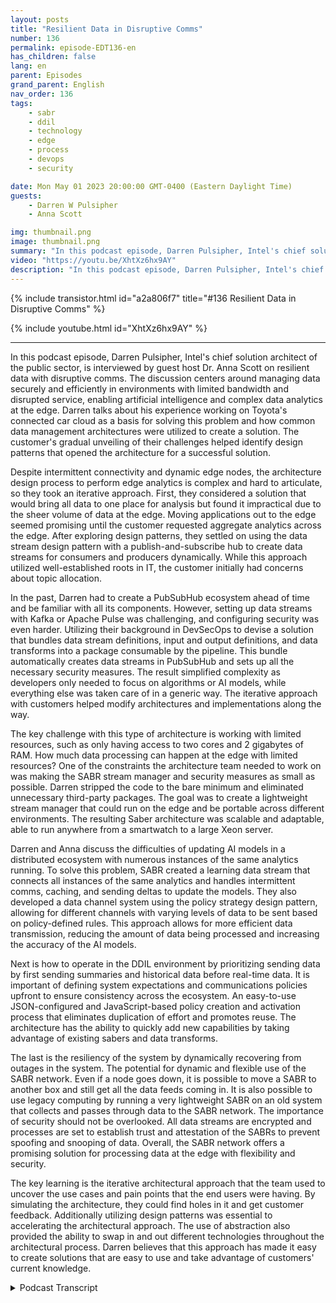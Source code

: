 ```yaml
---
layout: posts
title: "Resilient Data in Disruptive Comms"
number: 136
permalink: episode-EDT136-en
has_children: false
lang: en
parent: Episodes
grand_parent: English
nav_order: 136
tags:
    - sabr
    - ddil
    - technology
    - edge
    - process
    - devops
    - security

date: Mon May 01 2023 20:00:00 GMT-0400 (Eastern Daylight Time)
guests:
    - Darren W Pulsipher
    - Anna Scott

img: thumbnail.png
image: thumbnail.png
summary: "In this podcast episode, Darren Pulsipher, Intel's chief solution architect of the public sector, is interviewed by guest host Dr. Anna Scott on resilient data with disruptive comms."
video: "https://youtu.be/XhtXz6hx9AY"
description: "In this podcast episode, Darren Pulsipher, Intel's chief solution architect of the public sector, is interviewed by guest host Dr. Anna Scott on resilient data with disruptive comms."
---
```


<div>
{% include transistor.html id="a2a806f7" title="#136 Resilient Data in Disruptive Comms" %}

{% include youtube.html id="XhtXz6hx9AY" %}
</div>

---

In this podcast episode, Darren Pulsipher, Intel's chief solution architect of the public sector, is interviewed by guest host Dr. Anna Scott on resilient data with disruptive comms. The discussion centers around managing data securely and efficiently in environments with limited bandwidth and disrupted service, enabling artificial intelligence and complex data analytics at the edge. Darren talks about his experience working on Toyota's connected car cloud as a basis for solving this problem and how common data management architectures were utilized to create a solution. The customer's gradual unveiling of their challenges helped identify design patterns that opened the architecture for a successful solution.

Despite intermittent connectivity and dynamic edge nodes, the architecture design process to perform edge analytics is complex and hard to articulate, so they took an iterative approach. First, they considered a solution that would bring all data to one place for analysis but found it impractical due to the sheer volume of data at the edge. Moving applications out to the edge seemed promising until the customer requested aggregate analytics across the edge. After exploring design patterns, they settled on using the data stream design pattern with a publish-and-subscribe hub to create data streams for consumers and producers dynamically. While this approach utilized well-established roots in IT, the customer initially had concerns about topic allocation.

In the past, Darren had to create a PubSubHub ecosystem ahead of time and be familiar with all its components. However, setting up data streams with Kafka or Apache Pulse was challenging, and configuring security was even harder. Utilizing their background in DevSecOps to devise a solution that bundles data stream definitions, input and output definitions, and data transforms into a package consumable by the pipeline. This bundle automatically creates data streams in PubSubHub and sets up all the necessary security measures. The result simplified complexity as developers only needed to focus on algorithms or AI models, while everything else was taken care of in a generic way. The iterative approach with customers helped modify architectures and implementations along the way.

The key challenge with this type of architecture is working with limited resources, such as only having access to two cores and 2 gigabytes of RAM. How much data processing can happen at the edge with limited resources? One of the constraints the architecture team needed to work on was making the SABR stream manager and security measures as small as possible. Darren stripped the code to the bare minimum and eliminated unnecessary third-party packages. The goal was to create a lightweight stream manager that could run on the edge and be portable across different environments. The resulting Saber architecture was scalable and adaptable, able to run anywhere from a smartwatch to a large Xeon server.

Darren and Anna discuss the difficulties of updating AI models in a distributed ecosystem with numerous instances of the same analytics running. To solve this problem, SABR created a learning data stream that connects all instances of the same analytics and handles intermittent comms, caching, and sending deltas to update the models. They also developed a data channel system using the policy strategy design pattern, allowing for different channels with varying levels of data to be sent based on policy-defined rules. This approach allows for more efficient data transmission, reducing the amount of data being processed and increasing the accuracy of the AI models.

Next is how to operate in the DDIL environment by prioritizing sending data by first sending summaries and historical data before real-time data. It is important of defining system expectations and communications policies upfront to ensure consistency across the ecosystem. An easy-to-use JSON-configured and JavaScript-based policy creation and activation process that eliminates duplication of effort and promotes reuse. The architecture has the ability to quickly add new capabilities by taking advantage of existing sabers and data transforms.

The last is the resiliency of the system by dynamically recovering from outages in the system. The potential for dynamic and flexible use of the SABR network. Even if a node goes down, it is possible to move a SABR to another box and still get all the data feeds coming in. It is also possible to use legacy computing by running a very lightweight SABR on an old system that collects and passes through data to the SABR network. The importance of security should not be overlooked. All data streams are encrypted and processes are set to establish trust and attestation of the SABRs to prevent spoofing and snooping of data. Overall, the SABR network offers a promising solution for processing data at the edge with flexibility and security.

The key learning is the iterative architectural approach that the team used to uncover the use cases and pain points that the end users were having. By simulating the architecture, they could find holes in it and get customer feedback. Additionally utilizing design patterns was essential to accelerating the architectural approach. The use of abstraction also provided the ability to swap in and out different technologies throughout the architectural process. Darren believes that this approach has made it easy to create solutions that are easy to use and take advantage of customers' current knowledge.



<details>
<summary> Podcast Transcript </summary>

<p></p>

</details>
